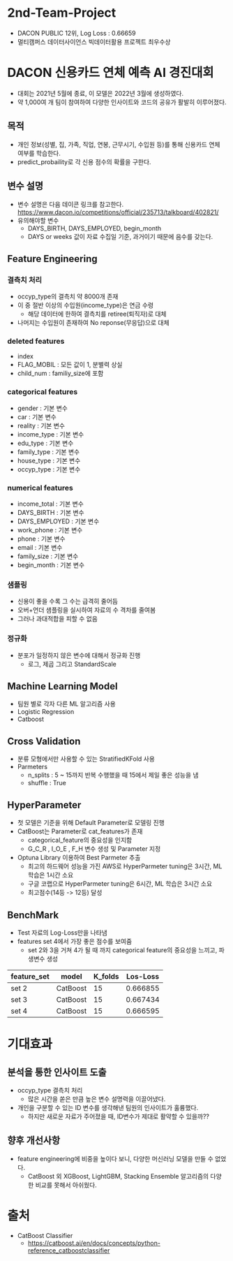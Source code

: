 # 2nd-Team-Project
- DACON PUBLIC 12위, Log Loss : 0.66659
- 멀티캠퍼스 데이터사이언스 빅데이터활용 프로젝트 최우수상

# DACON 신용카드 연체 예측 AI 경진대회
- 대회는 2021년 5월에 종료, 이 모델은 2022년 3월에 생성하였다.
- 약 1,000여 개 팀이 참여하여 다양한 인사이트와 코드의 공유가 활발히 이루어졌다.

## 목적
- 개인 정보(성별, 집, 가족, 직업, 연봉, 근무시기, 수입원 등)를 통해 신용카드 연체 여부를 학습한다.
- predict_probaility로 각 신용 점수의 확률을 구한다.

## 변수 설명
- 변수 설명은 다음 데이콘 링크를 참고한다.
  https://www.dacon.io/competitions/official/235713/talkboard/402821/
- 유의해야할 변수 
    - DAYS_BIRTH, DAYS_EMPLOYED, begin_month
    - DAYS or weeks 값이 자료 수집일 기준, 과거이기 때문에 음수를 갖는다.

## Feature Engineering

### 결측치 처리
- occyp_type의 결측치 약 8000개 존재
- 이 중 절반 이상의 수입원(income_type)은 연금 수령
  - 해당 데이터에 한하여 결측치를 retiree(퇴직자)로 대체
- 나머지는 수입원이 존재하여 No reponse(무응답)으로 대체

### deleted features
- index
- FLAG_MOBIL : 모든 값이 1, 분별력 상실
- child_num : familiy_size에 포함

### categorical features
- gender : 기본 변수
- car : 기본 변수
- reality : 기본 변수
- income_type : 기본 변수
- edu_type : 기본 변수
- family_type : 기본 변수
- house_type : 기본 변수
- occyp_type : 기본 변수

### numerical features
- income_total : 기본 변수
- DAYS_BIRTH : 기본 변수
- DAYS_EMPLOYED : 기본 변수
- work_phone : 기본 변수
- phone : 기본 변수
- email : 기본 변수
- family_size : 기본 변수
- begin_month : 기본 변수

### 샘플링
- 신용이 좋을 수록 그 수는 급격히 줄어듬
- 오버+언더 샘플링을 실시하여 자료의 수 격차를 줄여봄
- 그러나 과대적합을 피할 수 없음

### 정규화
- 분포가 일정하지 않은 변수에 대해서 정규화 진행
  - 로그, 제곱 그리고 StandardScale

## Machine Learning Model
- 팀원 별로 각자 다른 ML 알고리즘 사용
- Logistic Regression
- Catboost

## Cross Validation
- 분류 모형에서만 사용할 수 있는 StratifiedKFold 사용
- Parmeters
  - n_splits : 5 ~ 15까지 반복 수행했을 때 15에서 제일 좋은 성능을 냄
  - shuffle  : True
 
## HyperParameter
- 첫 모델은 기준을 위해 Default Parameter로 모델링 진행
- CatBoost는 Parameter로 cat_features가 존재
  - categorical_feature의 중요성을 인지함
  - G_C_R , I_O_E , F_H 변수 생성 및 Parameter 지정
- Optuna Library 이용하여 Best Parmeter 추출
  - 최고의 하드웨어 성능을 가진 AWS로 HyperParmeter tuning은 3시간, ML 학습은 1시간 소요
  - 구글 코랩으로 HyperParmeter tuning은 6시간, ML 학습은 3시간 소요
  - 최고점수(14등 -> 12등) 달성

## BenchMark
- Test 자료의 Log-Loss만을 나타냄
- features set 4에서 가장 좋은 점수를 보여줌
  - set 2와 3을 거쳐 4가 될 때 까지 categorical feature의 중요성을 느끼고, 파생변수 생성

|feature_set|model|K_folds|Los-Loss|
|------|------|---|---|
|set 2|CatBoost|15|0.666855|
|set 3|CatBoost|15|0.667434|
|set 4|CatBoost|15|0.666595|

# 기대효과

## 분석을 통한 인사이트 도출
- occyp_type 결측치 처리
  - 많은 시간을 쏟은 만큼 높은 변수 설명력을 이끌어냈다.
- 개인을 구분할 수 있는 ID 변수를 생각해낸 팀원의 인사이트가 훌륭했다.
  - 하지만 새로운 자료가 주어졌을 때, ID변수가 제대로 활약할 수 있을까??
  
## 향후 개선사항
- feature engineering에 비중을 높이다 보니, 다양한 머신러닝 모델을 만들 수 없었다.
  - CatBoost 외 XGBoost, LightGBM, Stacking Ensemble 알고리즘의 다양한 비교를 못해서 아쉬웠다.

# 출처
- CatBoost Classifier
  - https://catboost.ai/en/docs/concepts/python-reference_catboostclassifier

